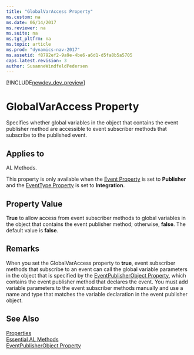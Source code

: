 ```yaml
---
title: "GlobalVarAccess Property"
ms.custom: na
ms.date: 06/14/2017
ms.reviewer: na
ms.suite: na
ms.tgt_pltfrm: na
ms.topic: article
ms.prod: "dynamics-nav-2017"
ms.assetid: f8792ef2-9a9e-4be6-a6d1-d5fa8b5a5705
caps.latest.revision: 3
author: SusanneWindfeldPedersen
---
```


[!INCLUDE[newdev_dev_preview](../includes/newdev_dev_preview.md)]

# GlobalVarAccess Property
Specifies whether global variables in the object that contains the event publisher method are accessible to event subscriber methods that subscribe to the published event.  
  
## Applies to  
 AL Methods.  
  
 This property is only available when the [Event Property](devenv-event-property.md) is set to **Publisher** and the [EventType Property](devenv-eventtype-property.md) is set to **Integration**.  
  
## Property Value  
 **True** to allow access from event subscriber methods to global variables in the object that contains the event publisher method; otherwise, **false**. The default value is **false**.  
  
## Remarks  
 When you set the GlobalVarAccess property to **true**, event subscriber methods that subscribe to an event can call the global variable parameters in the object that is specified by the [EventPublisherObject Property](devenv-eventpublisherobject-property.md), which contains the event publisher method that declares the event. You must add variable parameters to the event subscriber methods manually and use a name and type that matches the variable declaration in the event publisher object.  

## See Also  
[Properties](devenv-properties.md)  
[Essential AL Methods](../devenv-Essential-AL-Methods.md)   
[EventPublisherObject Property](devenv-eventpublisherobject-property.md)  
<!-- 
[Events in Microsoft Dynamics NAV](Events-in-Microsoft-Dynamics-NAV.md)   
[Publishing Events](Publishing-Events.md)   
[Raising Events](Raising-Events.md)   
[Subscribing to Events](Subscribing-to-Events.md)   
[GlobalVarAccess Property](devenv-globalvaraccess-property.md)   
[AL Method Statements](AL-method-Statements.md)
-->
